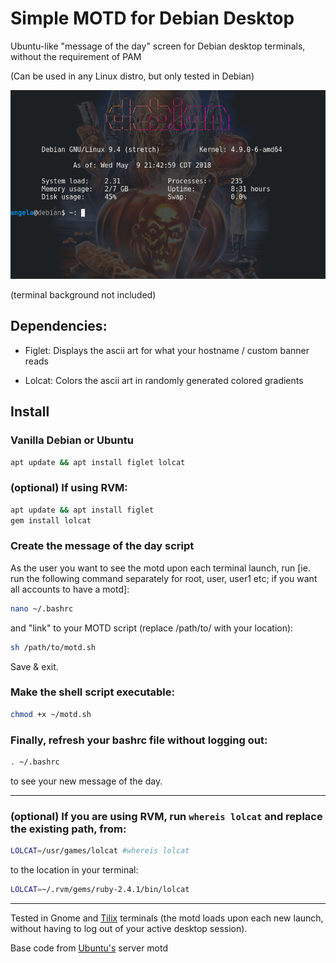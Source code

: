 # Simple MOTD for Debian Desktop
Ubuntu-like "message of the day" screen for Debian desktop terminals, without the requirement of PAM

(Can be used in any Linux distro, but only tested in Debian)

![debian motd screenshot](img/debian-motd-screenshot.png)

(terminal background not included)

## Dependencies:
* Figlet: Displays the ascii art for what your hostname / custom banner reads

* Lolcat: Colors the ascii art in randomly generated colored gradients

## Install

### Vanilla Debian or Ubuntu
```bash
apt update && apt install figlet lolcat
```

### (optional) If using RVM:
```bash
apt update && apt install figlet
gem install lolcat
```

### Create the message of the day script
As the user you want to see the motd upon each terminal launch, run [ie. run the following command separately for root, user, user1 etc; if you want all accounts to have a motd]:
```bash
nano ~/.bashrc
```

and "link" to your MOTD script (replace /path/to/ with your location):
```bash
sh /path/to/motd.sh
```

Save & exit.

### Make the shell script executable:
```bash
chmod +x ~/motd.sh
```

### Finally, refresh your bashrc file without logging out:
```bash
. ~/.bashrc
```

to see your new message of the day.
***
### (optional) If you are using RVM, run `whereis lolcat` and replace the existing path, from:
```bash
LOLCAT=/usr/games/lolcat #whereis lolcat
```
to the location in your terminal:
```bash
LOLCAT=~/.rvm/gems/ruby-2.4.1/bin/lolcat
```

***
Tested in Gnome and [Tilix](https://packages.debian.org/sid/tilix) terminals (the motd loads upon each new launch, without having to log out of your active desktop session).

Base code from [Ubuntu's](https://ubuntu.com) server motd
